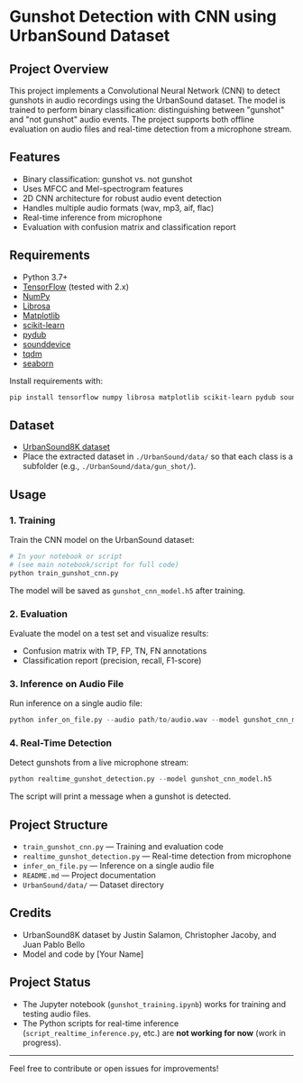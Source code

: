 # Gunshot Detection with CNN using UrbanSound Dataset

## Project Overview
This project implements a Convolutional Neural Network (CNN) to detect gunshots in audio recordings using the UrbanSound dataset. The model is trained to perform binary classification: distinguishing between "gunshot" and "not gunshot" audio events. The project supports both offline evaluation on audio files and real-time detection from a microphone stream.

## Features
- Binary classification: gunshot vs. not gunshot
- Uses MFCC and Mel-spectrogram features
- 2D CNN architecture for robust audio event detection
- Handles multiple audio formats (wav, mp3, aif, flac)
- Real-time inference from microphone
- Evaluation with confusion matrix and classification report

## Requirements
- Python 3.7+
- [TensorFlow](https://www.tensorflow.org/) (tested with 2.x)
- [NumPy](https://numpy.org/)
- [Librosa](https://librosa.org/)
- [Matplotlib](https://matplotlib.org/)
- [scikit-learn](https://scikit-learn.org/)
- [pydub](https://github.com/jiaaro/pydub)
- [sounddevice](https://python-sounddevice.readthedocs.io/)
- [tqdm](https://tqdm.github.io/)
- [seaborn](https://seaborn.pydata.org/)

Install requirements with:
```sh
pip install tensorflow numpy librosa matplotlib scikit-learn pydub sounddevice tqdm seaborn
```

## Dataset
- [UrbanSound8K dataset](https://urbansounddataset.weebly.com/urbansound8k.html)
- Place the extracted dataset in `./UrbanSound/data/` so that each class is a subfolder (e.g., `./UrbanSound/data/gun_shot/`).

## Usage

### 1. Training
Train the CNN model on the UrbanSound dataset:
```python
# In your notebook or script
# (see main notebook/script for full code)
python train_gunshot_cnn.py
```
The model will be saved as `gunshot_cnn_model.h5` after training.

### 2. Evaluation
Evaluate the model on a test set and visualize results:
- Confusion matrix with TP, FP, TN, FN annotations
- Classification report (precision, recall, F1-score)

### 3. Inference on Audio File
Run inference on a single audio file:
```python
python infer_on_file.py --audio path/to/audio.wav --model gunshot_cnn_model.h5
```

### 4. Real-Time Detection
Detect gunshots from a live microphone stream:
```python
python realtime_gunshot_detection.py --model gunshot_cnn_model.h5
```
The script will print a message when a gunshot is detected.

## Project Structure
- `train_gunshot_cnn.py` — Training and evaluation code
- `realtime_gunshot_detection.py` — Real-time detection from microphone
- `infer_on_file.py` — Inference on a single audio file
- `README.md` — Project documentation
- `UrbanSound/data/` — Dataset directory

## Credits
- UrbanSound8K dataset by Justin Salamon, Christopher Jacoby, and Juan Pablo Bello
- Model and code by [Your Name]

## Project Status

- The Jupyter notebook (`gunshot_training.ipynb`) works for training and testing audio files.
- The Python scripts for real-time inference (`script_realtime_inference.py`, etc.) are **not working for now** (work in progress).

---
Feel free to contribute or open issues for improvements! 